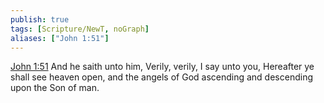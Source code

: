 ```yaml
---
publish: true
tags: [Scripture/NewT, noGraph]
aliases: ["John 1:51"]
---
```

[John 1:51](https://churchofjesuschrist.org/study/scriptures/nt/john/1?lang=eng&id=p51#p51) And he saith unto him, Verily, verily, I say unto you, Hereafter ye shall see heaven open, and the angels of God ascending and descending upon the Son of man.




